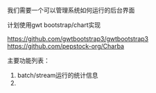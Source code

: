 我们需要一个可以管理系统如何运行的后台界面

计划使用gwt bootstrap/chart实现

https://github.com/gwtbootstrap3/gwtbootstrap3
https://github.com/pepstock-org/Charba

主要功能列表：
1. batch/stream运行的统计信息
2. 
